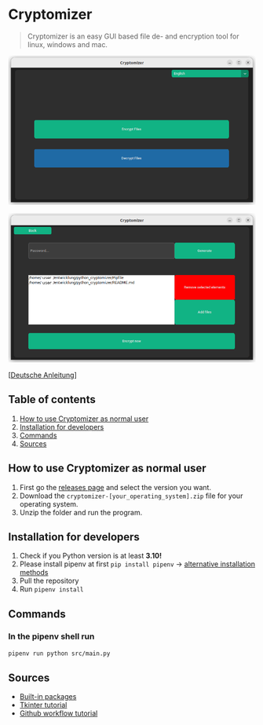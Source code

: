 # Cryptomizer

> Cryptomizer is an easy GUI based file de- and encryption tool for linux, windows and mac.

![](docs/select_view.png)

![](docs/encrypt_view.png)

[[Deutsche Anleitung](README_DE.md)]

## Table of contents
1. [How to use Cryptomizer as normal user](#how-to-use-cryptomizer-as-normal-user)
2. [Installation for developers](#installation-for-developers)
2. [Commands](#commands)
3. [Sources](#sources)

## How to use Cryptomizer as normal user
1. First go the [releases page](https://github.com/richard-llmnn/cryptomizer/releases) and select the version you want.  
2. Download the `cryptomizer-[your_operating_system].zip` file for your operating system.  
3. Unzip the folder and run the program.

## Installation for developers
1. Check if you Python version is at least **3.10!**
2. Please install pipenv at first `pip install pipenv` -> [alternative installation methods](https://pypi.org/project/pipenv/)
3. Pull the repository
4. Run `pipenv install`

## Commands

### In the pipenv shell run
```
pipenv run python src/main.py
```

## Sources
- [Built-in packages](https://docs.python.org/3/py-modindex.html)
- [Tkinter tutorial](https://blog.teclado.com/tkinters-grid-geometry-manager/)
- [Github workflow tutorial](https://www.ipswitch.com/blog/how-to-build-your-first-github-actions-workflow)
